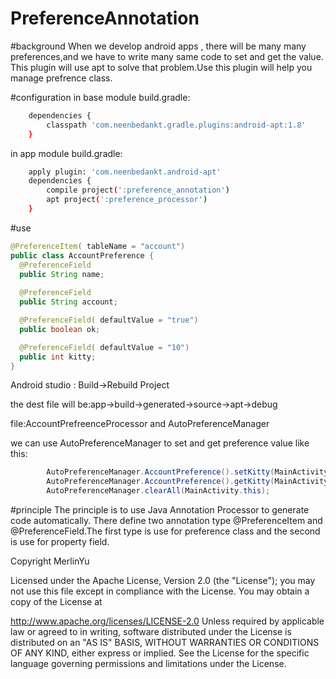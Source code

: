 # PreferenceAnnotation

#background
When we develop android apps , there will be many many preferences,and we have to write many same code to set and get the value.
This plugin will use apt to solve that problem.Use this plugin will help you manage prefrence class.

#configuration
in base module build.gradle:
```bash
	dependencies {
 		classpath 'com.neenbedankt.gradle.plugins:android-apt:1.8'
	}
```
in app module build.gradle:
```bash
	apply plugin: 'com.neenbedankt.android-apt'
	dependencies {
    	compile project(':preference_annotation')
    	apt project(':preference_processor')
	}
```
#use 
```Java
@PreferenceItem( tableName = "account")
public class AccountPreference {
  @PreferenceField
  public String name;
  
  @PreferenceField
  public String account;

  @PreferenceField( defaultValue = "true")
  public boolean ok;

  @PreferenceField( defaultValue = "10")
  public int kitty;
}
```
Android studio : Build->Rebuild Project 

the dest file will be:app->build->generated->source->apt->debug

file:AccountPrefreenceProcessor and AutoPreferenceManager

we can use AutoPreferenceManager to set and get preference value like this:
```Java
        AutoPreferenceManager.AccountPreference().setKitty(MainActivity.this,20);
        AutoPreferenceManager.AccountPreference().getKitty(MainActivity.this);
        AutoPreferenceManager.clearAll(MainActivity.this);
```
   
#principle
The principle is to use Java Annotation Processor to generate code automatically.
There define two annotation type @PreferenceItem and @PreferenceField.The first type is use for preference class and 
the second is use for property field.


Copyright MerlinYu

Licensed under the Apache License, Version 2.0 (the "License");
you may not use this file except in compliance with the License.
You may obtain a copy of the License at

  http://www.apache.org/licenses/LICENSE-2.0
Unless required by applicable law or agreed to in writing, software
distributed under the License is distributed on an "AS IS" BASIS,
WITHOUT WARRANTIES OR CONDITIONS OF ANY KIND, either express or implied.
See the License for the specific language governing permissions and
limitations under the License.
